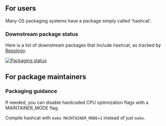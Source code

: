 
## For users ##

Many OS packaging systems have a package simply called 'hashcat'.

### Downstream package status ###

Here is a list of downstream packages that include hashcat, as tracked by [Repology](https://repology.org).

[![Packaging status](https://repology.org/badge/vertical-allrepos/hashcat.svg)](https://repology.org/project/hashcat/versions)

## For package maintainers ##

### Packaging guidance ###

If needed, you can disable hardcoded CPU optimization flags with a MAINTAINER_MODE flag.

Compile hashcat with `make MAINTAINER_MODE=1` instead of just `make`.
